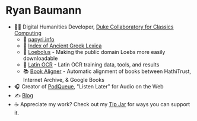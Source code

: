 # Ryan Baumann

- 🧑‍💻 Digital Humanities Developer, [Duke Collaboratory for Classics Computing](https://dcthree.github.io)
  - 📜 [papyri.info](https://papyri.info)
  - 🏺 [Index of Ancient Greek Lexica](https://dcthree.github.io/ancient-greek-lexica/)
  - 📗 [Loebolus](https://ryanfb.github.io/loebolus/) - Making the public domain Loebs more easily downloadable
  - 📕 [Latin OCR](http://latin-ocr.github.io/) - Latin OCR training data, tools, and results
  - 📚 [Book Aligner](http://ryanfb.github.io/book-aligner/) - Automatic alignment of books between HathiTrust, Internet Archive, & Google Books
- 🎧 Creator of [PodQueue](https://podqueue.fm), "Listen Later" for Audio on the Web
- ✍️ [Blog](https://ryanfb.github.io/etc/)
- ☕️ Appreciate my work? Check out my [Tip Jar](https://ryanfb.github.io/etc/tip-jar) for ways you can support it.

<!--
**ryanfb/ryanfb** is a ✨ _special_ ✨ repository because its `README.md` (this file) appears on your GitHub profile.

Here are some ideas to get you started:

- 🔭 I’m currently working on ...
- 🌱 I’m currently learning ...
- 👯 I’m looking to collaborate on ...
- 🤔 I’m looking for help with ...
- 💬 Ask me about ...
- 📫 How to reach me: ...
- 😄 Pronouns: ...
- ⚡ Fun fact: ...
-->
